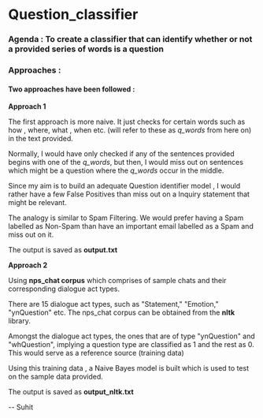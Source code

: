 # Question_classifier

### Agenda : To create a classifier that can identify whether or not a provided series of words is a question

### Approaches :

#### Two approaches have been followed : 

**Approach 1**

The first approach is more naive. It just checks for certain words such as how , where, what , when etc. 
(will refer to these as *q_words* from here on) in the text provided. 

Normally, I would have only checked if any of the sentences provided begins with one of the *q_words*, but then,
I would miss out on sentences which might be a question where the *q_words* occur in the middle.

Since my aim is to build an adequate Question identifier model , I would rather have a few False Positives than miss 
out on a Inquiry statement that might be relevant.

The analogy is similar to Spam Filtering. We would prefer having a Spam labelled as Non-Spam than have an important 
email labelled as a Spam and miss out on it. 

The output is saved as **output.txt**

**Approach 2**

Using **nps_chat corpus** which comprises of sample chats and their corresponding dialogue act types. 

There are 15 dialogue act types, such as "Statement," "Emotion," "ynQuestion" etc. The nps_chat corpus can be obtained 
from the **nltk** library.

Amongst the dialogue act types, the ones that are of type "ynQuestion" and "whQuestion", implying a question type
are classified as 1 and the rest as 0. This would serve as a reference source (training data)

Using this training data , a Naive Bayes model is built which is used to test on the sample data provided. 

The output is saved as **output_nltk.txt**

-- Suhit
